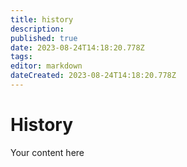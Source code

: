 ```yaml
---
title: history
description: 
published: true
date: 2023-08-24T14:18:20.778Z
tags: 
editor: markdown
dateCreated: 2023-08-24T14:18:20.778Z
---
```


# History 
Your content here